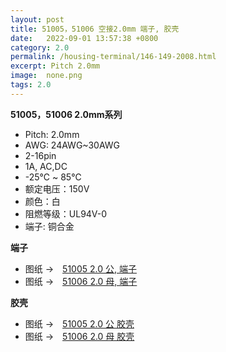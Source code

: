 ```yaml
---
layout: post
title: 51005，51006 空接2.0mm 端子, 胶壳 
date:   2022-09-01 13:57:38 +0800
category: 2.0
permalink: /housing-terminal/146-149-2008.html
excerpt: Pitch 2.0mm
image:  none.png
tags: 2.0
---
```


__51005，51006 2.0mm系列__

* Pitch: 2.0mm
* AWG: 24AWG~30AWG
* 2-16pin
* 1A, AC,DC
* -25℃ ~ 85℃
* 额定电压：150V
* 颜色：白
* 阻燃等级：UL94V-0
* 端子: 铜合金

__端子__

* 图纸 →　[51005 2.0 公, 端子](/assets/2022/146-2008-51005-T.pdf)
* 图纸 →　[51006 2.0 母, 端子](/assets/2022/148-2008-51006-T.pdf)

__胶壳__

* 图纸 →　[51005 2.0 公 胶壳](/assets/2022/147-2008-51005-H.pdf)
* 图纸 →　[51006 2.0 母 胶壳](/assets/2022/149-2008-51006-H.pdf)